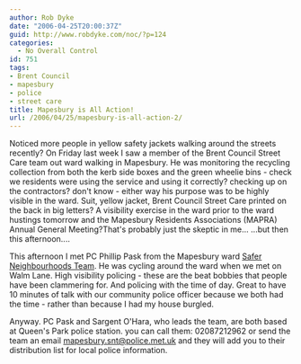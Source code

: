 ```yaml
---
author: Rob Dyke
date: "2006-04-25T20:00:37Z"
guid: http://www.robdyke.com/noc/?p=124
categories:
  - No Overall Control
id: 751
tags:
- Brent Council
- mapesbury
- police
- street care
title: Mapesbury is All Action!
url: /2006/04/25/mapesbury-is-all-action-2/
---
```

Noticed more people in yellow safety jackets walking around the streets recently? On Friday last week I saw a member of the Brent Council Street Care team out ward walking in Mapesbury. He was monitoring the recycling collection from both the kerb side boxes and the green wheelie bins - check we residents were using the service and using it correctly? checking up on the contractors? don't know - either way his purpose was to be highly visible in the ward. Suit, yellow jacket, Brent Council Street Care printed on the back in big letters? A visibility exercise in the ward prior to the ward hustings tomorrow and the Mapesbury Residents Associations (MAPRA) Annual General Meeting?That's probably just the skeptic in me... ...but then this afternoon....

<a></a>

This afternoon I met PC Phillip Pask from the Mapesbury ward [Safer Neighbourhoods Team](http://www.met.police.uk/saferneighbourhoods/index.htm). He was cycling around the ward when we met on Walm Lane. High visibility policing - these are the beat bobbies that people have been clammering for. And policing with the time of day. Great to have 10 minutes of talk with our community police officer because we both had the time - rather than because I had my house burgled.
  
Anyway. PC Pask and Sargent O'Hara, who leads the team, are both based at Queen's Park police station. you can call them: 02087212962 or send the team an email mapesbury.snt@police.met.uk and they will add you to their distribution list for local police information.